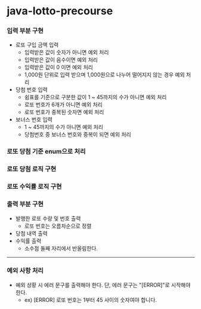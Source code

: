 # java-lotto-precourse

### 입력 부분 구현
  * 로또 구입 금액 입력
    * 입력받은 값이 숫자가 아니면 예외 처리
    * 입력받은 값이 음수이면 예외 처리
    * 입력받은 값이 0 이면 예외 처리
    * 1,000원 단위로 입력 받으며 1,000원으로 나누어 떨어지지 않는 경우 예외 처리
  * 당첨 번호 입력
    * 쉼표를 기준으로 구분한 값이 1 ~ 45까지의 수가 아니면 예외 처리
    * 로또 번호가 6개가 아니면 예외 처리
    * 로또 번호가 중복된 숫자면 예외 처리
  * 보너스 번호 입력
    * 1 ~ 45까지의 수가 아니면 예외 처리
    * 당첨번호 중 보너스 번호와 중복이 되면 예외 처리

### 로또 당첨 기준 enum으로 처리

### 로또 당첨 로직 구현

### 로또 수익률 로직 구현

### 출력 부분 구현
  * 발행한 로또 수량 및 번호 출력
    * 로또 번호는 오름차순으로 정렬
  * 당첨 내역 출력
  * 수익률 출력
    * 소수점 둘째 자리에서 반올림한다.
***

### 예외 사항 처리 
  * 예외 상황 시 에러 문구를 출력해야 한다. 단, 에러 문구는 "[ERROR]"로 시작해야 한다.
    * ex) [ERROR] 로또 번호는 1부터 45 사이의 숫자여야 합니다.
